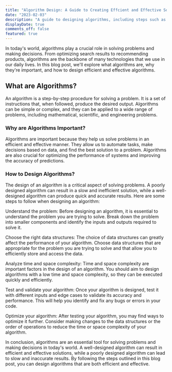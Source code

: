 ```yaml
---
title: "Algorithm Design: A Guide to Creating Effcient and Effective Solutions"
date: "2023-02-03"
description: "A guide to designing algorithms, including steps such as understanding the problem, choosing data structures, analyzing complexity, testing, and optimizing for efficiency."
displayDate: true
comments_off: false
featured: true
---
```


In today's world, algorithms play a crucial role in solving problems and making decisions. From optimizing search results to recommending products, algorithms are the backbone of many technologies that we use in our daily lives. In this blog post, we'll explore what algorithms are, why they're important, and how to design efficient and effective algorithms.

## What are Algorithms?

An algorithm is a step-by-step procedure for solving a problem. It is a set of instructions that, when followed, produce the desired output. Algorithms can be simple or complex, and they can be applied to a wide range of problems, including mathematical, scientific, and engineering problems.

### Why are Algorithms Important?

Algorithms are important because they help us solve problems in an efficient and effective manner. They allow us to automate tasks, make decisions based on data, and find the best solution to a problem. Algorithms are also crucial for optimizing the performance of systems and improving the accuracy of predictions.

### How to Design Algorithms?

The design of an algorithm is a critical aspect of solving problems. A poorly designed algorithm can result in a slow and inefficient solution, while a well-designed algorithm can produce quick and accurate results. Here are some steps to follow when designing an algorithm:

Understand the problem: Before designing an algorithm, it is essential to understand the problem you are trying to solve. Break down the problem into smaller components and identify the inputs and outputs required to solve it.

Choose the right data structures: The choice of data structures can greatly affect the performance of your algorithm. Choose data structures that are appropriate for the problem you are trying to solve and that allow you to efficiently store and access the data.

Analyze time and space complexity: Time and space complexity are important factors in the design of an algorithm. You should aim to design algorithms with a low time and space complexity, so they can be executed quickly and efficiently.

Test and validate your algorithm: Once your algorithm is designed, test it with different inputs and edge cases to validate its accuracy and performance. This will help you identify and fix any bugs or errors in your code.

Optimize your algorithm: After testing your algorithm, you may find ways to optimize it further. Consider making changes to the data structures or the order of operations to reduce the time or space complexity of your algorithm.

In conclusion, algorithms are an essential tool for solving problems and making decisions in today's world. A well-designed algorithm can result in efficient and effective solutions, while a poorly designed algorithm can lead to slow and inaccurate results. By following the steps outlined in this blog post, you can design algorithms that are both efficient and effective.
